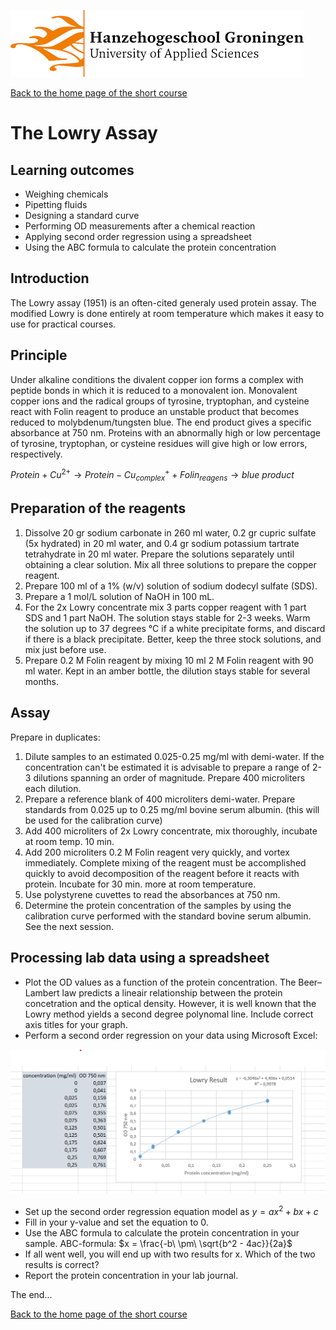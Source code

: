 ![Hanze](../hanze/hanze.png)

[Back to the home page of the short course](./short.html)

# The Lowry Assay

## Learning outcomes
- Weighing chemicals
- Pipetting fluids
- Designing a standard curve
- Performing OD measurements after a chemical reaction
- Applying second order regression using a spreadsheet
- Using the ABC formula to calculate the protein concentration

## Introduction
The Lowry assay (1951) is an often-cited generaly used protein assay. The modified Lowry is done entirely at room temperature which makes it easy to use for practical courses.

## Principle 
Under alkaline conditions the divalent copper ion forms a complex with peptide bonds in which it is reduced to a monovalent ion. Monovalent copper ions and the radical groups of tyrosine, tryptophan, and cysteine react with Folin reagent to produce an unstable product that becomes reduced to molybdenum/tungsten blue. The end product gives a specific absorbance at 750 nm. Proteins with an abnormally high or low percentage of tyrosine, tryptophan, or cysteine residues will give high or low errors, respectively.

$Protein + Cu^{2+} \rightarrow Protein-Cu^+_{complex} + Folin_{reagens} \rightarrow blue\ product$

## Preparation of the reagents 
1.	Dissolve 20 gr sodium carbonate in 260 ml water, 0.2 gr cupric sulfate (5x hydrated) in 20 ml water, and 0.4 gr sodium potassium tartrate tetrahydrate in 20 ml water.  Prepare the solutions separately until obtaining a clear solution. Mix all three solutions to prepare the copper reagent. 
2.	Prepare 100 ml of a 1% (w/v) solution of sodium dodecyl sulfate (SDS). 
3.	Prepare a 1 mol/L solution of NaOH in 100 mL. 
4.	For the 2x Lowry concentrate mix 3 parts copper reagent with 1 part SDS and 1 part NaOH. The solution stays stable for 2-3 weeks. Warm the solution up to 37 degrees °C if a white precipitate forms, and discard if there is a black precipitate. Better, keep the three stock solutions, and mix just before use. 
5.	Prepare 0.2 M Folin reagent by mixing 10 ml 2 M Folin reagent with 90 ml water. Kept in an amber bottle, the dilution stays stable for several months. 

## Assay 
Prepare in duplicates:
1.	Dilute samples to an estimated 0.025-0.25 mg/ml with demi-water. If the concentration can't be estimated it is advisable to prepare a range of 2-3 dilutions spanning an order of magnitude. Prepare 400 microliters each dilution. 
2.	Prepare a reference blank of 400 microliters demi-water. Prepare standards from 0.025 up to 0.25 mg/ml bovine serum albumin. (this will be used for the calibration curve)
3.	Add 400 microliters of 2x Lowry concentrate, mix thoroughly, incubate at room temp. 10 min. 
4.	Add 200 microliters 0.2 M Folin reagent very quickly, and vortex immediately. Complete mixing of the reagent must be accomplished quickly to avoid decomposition of the reagent before it reacts with protein. Incubate for 30 min. more at room temperature. 
5.	Use polystyrene cuvettes to read the absorbances at 750 nm.
6.	Determine the protein concentration of the samples by using the calibration curve performed with the standard bovine serum albumin. See the next session.

## Processing lab data using a spreadsheet

- Plot the OD values as a function of the protein concentration. The Beer–Lambert law predicts a lineair relationship between the protein concetration and the optical density. However, it is well known that the Lowry method yields a second degree polynomal line. Include correct axis titles for your graph.
- Perform a second order regression on your data using Microsoft Excel:

![Lowry Example](./lowry/lowry.png)


- Set up the second order regression equation model as $y = ax^2 + bx + c$
- Fill in your y-value and set the equation to 0.
- Use the ABC formula to calculate the protein concentration in your sample. ABC-formula: $x = \frac{-b\ \pm\ \sqrt{b^2 - 4ac}}{2a}$
- If all went well, you will end up with two results for x. Which of the two results is correct?
- Report the protein concentration in your lab journal.

The end...

[Back to the home page of the short course](./short.html)